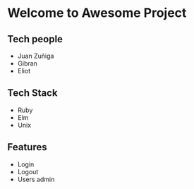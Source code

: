 # Welcome to Awesome Project

## Tech people

- Juan Zuñiga
- Gibran
- Eliot

## Tech Stack

- Ruby
- Elm
- Unix

## Features

- Login
- Logout
- Users admin
